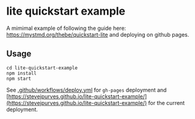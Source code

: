 # lite quickstart example

A mimimal example of following the guide here: https://mystmd.org/thebe/quickstart-lite and deploying on github pages.

## Usage

```
cd lite-quickstart-example
npm install
npm start
```

See [.github/workflows/deploy.yml](.github/workflows/deploy.yml) for `gh-pages` deployment and [https://stevejpurves.github.io/lite-quickstart-example/](https://stevejpurves.github.io/lite-quickstart-example/) for the current deployment.
